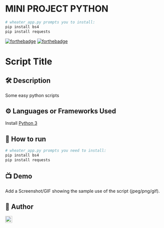 # MINI PROJECT PYTHON


``` bash
# wheater_app.py prompts you to install:
pip install bs4
pip install requests
```
<!--Please do not remove this part-->
[![forthebadge](https://forthebadge.com/images/badges/built-with-love.svg)](https://forthebadge.com)
[![forthebadge](https://forthebadge.com/images/badges/made-with-python.svg)](https://forthebadge.com)

# Script Title



<!--An image is an illustration for your project, the tip here is using your sense of humour as much as you can :D 

You can copy paste my markdown photo insert as following:
<p align="center">
<img src="your-source-is-here" width=40% height=40%>
-->

## 🛠️ Description
<!--Remove the below lines and add yours -->
Some easy python scripts

## ⚙️ Languages or Frameworks Used
<!--Remove the below lines and add yours -->
Install [Python 3](https://www.python.org/downloads/)

## 🌟 How to run
<!--Remove the below lines and add yours -->
``` bash
# wheater_app.py prompts you need to install:
pip install bs4
pip install requests
```

## 📺 Demo
Add a Screenshot/GIF showing the sample use of the script (jpeg/png/gif).

## 🤖 Author
<!--Remove the below lines and add yours -->
<a href="https://www.raulcarini.com">
  <img align="left" alt="Raul Carini" width="22px" src="https://avatars.githubusercontent.com/u/85316240" />
</a>
